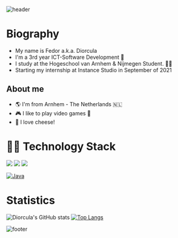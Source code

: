 ![header](https://capsule-render.vercel.app/api?height=250&type=waving&color=gradient&section=header&text=Welcome%20🖖!&fontAlign=30&fontAlignY=30)

# Biography
- My name is Fedor a.k.a. Diorcula
- I'm a 3rd year ICT-Software Development :robot:
- I study at the Hogeschool van Arnhem & Nijmegen Student. :man_technologist:
- Starting my internship at Instance Studio in September of 2021

## About me 
- :earth_americas: I'm from Arnhem - The Netherlands 🇳🇱
- :video_game: I like to play video games :space_invader:
- :cheese: I love cheese!

# 👨‍💻 Technology Stack
![](https://img.shields.io/badge/OS-Linux-informational?style=flat&logo=Linux&logoColor=white&color=2bbc8a)
![](https://img.shields.io/badge/OS-Windows-informational?style=flat&logo=Windows&logoColor=white&color=2bbc8a)
![](https://img.shields.io/badge/Editor-VisualStudioCode-informational?style=flat&logo=Visual%20Studio%20Code&logoColor=white&color=2bbc8a)



[![Java](https://img.shields.io/badge/Java-orange?style=flat&logo=java&logoColor=white&link=https://github.com/hritik5102)](https://github.com/hritik5102) 


# Statistics
![Diorcula's GitHub stats](https://github-readme-stats.vercel.app/api?username=diorcula&show_icons=true)
[![Top Langs](https://github-readme-stats.vercel.app/api/top-langs/?username=diorcula&layout=compact)](https://github.com/anuraghazra/github-readme-stats)


![footer](https://capsule-render.vercel.app/api?type=waving&color=gradient&section=footer)

